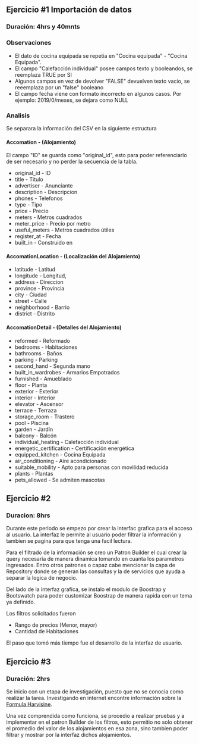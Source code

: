 ## Ejercicio #1 Importación de datos

### Duración: 4hrs y 40mnts

### Observaciones

- El dato de cocina equipada se repetia en "Cocina equipada" - "Cocina Equipada".
- El campo "Calefacción individual" posee campos texto y booleandos, se reemplaza TRUE por SI
- Algunos campos en vez de devolver "FALSE" devuelven texto vacio, se reeemplaza por un "false" booleano
- El campo fecha viene con formato incorrecto en algunos casos. Por ejemplo: 2019/0/meses, se dejara como NULL

### Analisis

Se separara la información del CSV en la siguiente estructura

#### Accomation - (Alojamiento)

El campo "ID" se guarda como "original_id", esto para poder referenciarlo de ser necesario y no perder la secuencia de la tabla.

- original_id - ID
- title - Titulo
- advertiser - Anunciante
- description - Descripcion
- phones - Telefonos
- type - Tipo
- price - Precio
- meters - Metros cuadrados
- meter_price - Precio por metro
- useful_meters - Metros cuadrados útiles
- register_at - Fecha
- built_in - Construido en

#### AccomationLocation - (Localización del Alojamiento)

- latitude - Latitud
- longitude - Longitud,
- address - Direccion
- province - Provincia
- city - Ciudad
- street - Calle
- neighborhood - Barrio
- district - Distrito

#### AccomationDetail - (Detalles del Alojamiento)

- reformed - Reformado
- bedrooms - Habitaciones
- bathrooms - Baños
- parking - Parking
- second_hand - Segunda mano
- built_in_wardrobes - Armarios Empotrados
- furnished - Amueblado
- floor - Planta
- exterior - Exterior
- interior - Interior
- elevator - Ascensor
- terrace - Terraza
- storage_room - Trastero
- pool - Piscina
- garden - Jardín
- balcony - Balcón
- individual_heating - Calefacción individual
- energetic_certification - Certificación energética
- equipped_kitchen - Cocina Equipada
- air_conditioning - Aire acondicionado
- suitable_mobility - Apto para personas con movilidad reducida
- plants - Plantas
- pets_allowed - Se admiten mascotas

## Ejercicio #2

### Duracion: 8hrs

Durante este periodo se empezo por crear la interfac grafica para el acceso al usuario. La interfaz le permite al usuario poder filtrar la información y tambien se pagina para que tenga una facil lectura.

Para el filtrado de la información se creo un Patron Builder el cual crear la query necesaria de manera dinamica tomando en cuanta los parametros ingresados. Entro otros patrones o capaz cabe mencionar la capa de Repository donde se generan las consultas y la de servicios que ayuda a separar la logica de negocio.

Del lado de la interfaz grafica, se instalo el modulo de Boostrap y Bootswatch para poder customizar Boostrap de manera rapida con un tema ya definido.

Los filtros solicitados fueron

- Rango de precios (Menor, mayor)
- Cantidad de Habitaciones

El paso que tomó más tiempo fue el desarrollo de la interfaz de usuario.

## Ejercicio #3

### Duración: 2hrs

Se inicio con un etapa de investigación, puesto que no se conocia como realizar la tarea. Investigando en internet encontre información sobre la [Formula Harvisine](https://es.scribd.com/presentation/675358086/Ley-de-Haversine). 

Una vez comprendida como funciona, se procedio a realizar pruebas y a implementar en el patron Builder de los filtros, esto permitio no solo obtener el promedio del valor de los alojamientos en esa zona, sino tambien poder filtrar y mostrar por la interfaz dichos alojamientos. 




